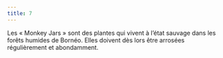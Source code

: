 ```yaml
---
title: 7
---
```



Les &laquo; Monkey Jars &raquo; sont des plantes qui vivent &agrave; l’&eacute;tat sauvage dans les for&ecirc;ts humides de Born&eacute;o. Elles doivent d&egrave;s lors &ecirc;tre arros&eacute;es r&eacute;guli&egrave;rement et abondamment.